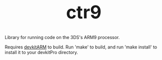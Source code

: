 <b><center><h1>ctr9</h></center></b>
==========

Library for running code on the 3DS's ARM9 processor.

Requires [devkitARM](http://sourceforge.net/projects/devkitpro/files/devkitARM/) to build. Run 'make' to build, and run 'make install' to install it to your devkitPro directory.